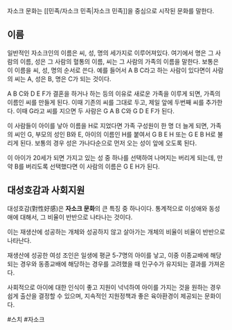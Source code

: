 자소크 문화는 [[민족/자소크 민족|자소크 민족]]을 중심으로 시작된 문화를 말한다.

## 이름
일반적인 자소크인의 이름은 씨, 성, 명의 세가지로 이루어져있다. 여기에서 명은 그 사람의 이름, 성은 그 사람의 혈통의 이름, 씨는 그 사람의 가족의 이름을 말한다. 보통은 이 이름을 씨, 성, 명의 순서로 쓴다.
예를 들어서 A B C라고 하는 사람이 있다면이 사람의 씨는 A, 성은 B, 명은 C가 되는 것이다.

A B C와 D E F가 결혼을 하거나 하는 등의 이유로 새로운 가족을 이루게 되면, 가족의 이름인 씨를 만들게 된다. 이때 기존의 씨를 그대로 두고, 제일 앞에 두번째 씨를 추가한다. 이때 G라고 씨를 지으면 두 사람은 G A B C와 G D E F가 된다.

이 사람들이 아이를 낳아 이름을 H로 지었다면 가족 구성원이 한 명 더 늘게 되면, 가족의 씨인 G, 부모의 성인 B와 E, 아이의 이름인 H를 붙여서 G B E H 또는 G E B H로 불리게 된다. 보통의 경우 성은 가나다순으로 먼저 오는 성이 앞에 오도록 된다.

이 아이가 20세가 되면 가지고 있는 성 중 하나를 선택하여 나머지는 버리게 되는데, 만약 B를 버리도록 선택했다면 이 사람의 이름은 G E H가 된다.

## 대성호감과 사회지원

대성호감(對性好感)은 **자소크 문화**의 큰 특징 중 하나이다. 통계적으로 이성애와 동성애에 대해서, 그 비율이 반반으로 나타나는 것이다.

이는 재생산에 성공하는 개체와 성공하지 않고 살아가는 개체의 비율이 비율이 반반으로 나타난다.

재생산에 성공한 여성 조인은 일생에 평균 5-7명의 아이를 낳고, 이중 이종교배에 해당되는 경우와 동종교배에 해당하는 경우를 고려했을 때 인구수가 유지되는 결과를 가져온다.

사회적으로 아이에 대한 인식이 좋고 지원이 넉넉하여 아이를 가지는 것을 원하는 경우 쉽게 출산을 결정할 수 있으며, 지속적인 지원정책과 좋은 육아환경이 제공되는 문화이다.

#스치 #자소크 
